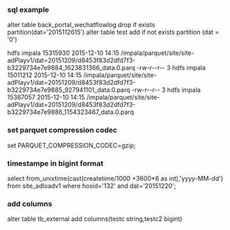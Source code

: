 ### sql example

  alter table back_portal_wechatflowlog  drop if exists partition(dat='2015112615')
  alter table test add if not exists partition (dat = '0')


  hdfs   impala   15315930 2015-12-10 14:15 /impala/parquet/site/site-adPlayv1/dat=20151209/d8453f83d2dfd7f3-b3229734e7e9884_1623831366_data.0.parq
 -rw-r--r--   3 hdfs   impala   15011212 2015-12-10 14:15 /impala/parquet/site/site-adPlayv1/dat=20151209/d8453f83d2dfd7f3-b3229734e7e9885_927941101_data.0.parq
 -rw-r--r--   3 hdfs   impala   15367057 2015-12-10 14:15 /impala/parquet/site/site-adPlayv1/dat=20151209/d8453f83d2dfd7f3-b3229734e7e9886_1154323467_data.0.parq

### set parquet compression codec

  set PARQUET_COMPRESSION_CODEC=gzip;

### timestampe in bigint format

  select from_unixtime(cast(createtime/1000 +3600*8 as int),'yyyy-MM-dd') from site_adloadv1 where hosid='132' and dat='20151220';

### add columns

  alter table tb_external add columns(testc string,testc2 bigint)
